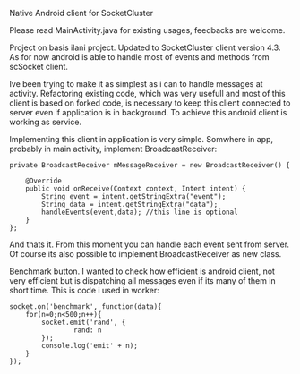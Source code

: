 Native Android client for SocketCluster

Please read MainActivity.java for existing usages, feedbacks are welcome.

Project on basis ilani project. Updated to SocketCluster client version 4.3. As for now android is able to handle most of events and methods from scSocket client.

Ive been trying to make it as simplest as i can to handle messages at activity. Refactoring existing code, which was very usefull and most of this client is based on forked code, is necessary to keep this client connected to server even if application is in background. To achieve this android client is working as service.

Implementing this client in application is very simple. Somwhere in app, probably in main activity, implement BroadcastReceiver:

    private BroadcastReceiver mMessageReceiver = new BroadcastReceiver() {
    
        @Override
        public void onReceive(Context context, Intent intent) {
            String event = intent.getStringExtra("event");
            String data = intent.getStringExtra("data");
            handleEvents(event,data); //this line is optional
        }
    };
And thats it. From this moment you can handle each event sent from server. Of course its also possible to implement BroadcastReceiver as new class.

Benchmark button. I wanted to check how efficient is android client, not very efficient but is dispatching all messages even if its many of them in short time. This is code i used in worker:

    socket.on('benchmark', function(data){
        for(n=0;n<500;n++){
            socket.emit('rand', {
                    rand: n
            });
            console.log('emit' + n);
        }
    });
